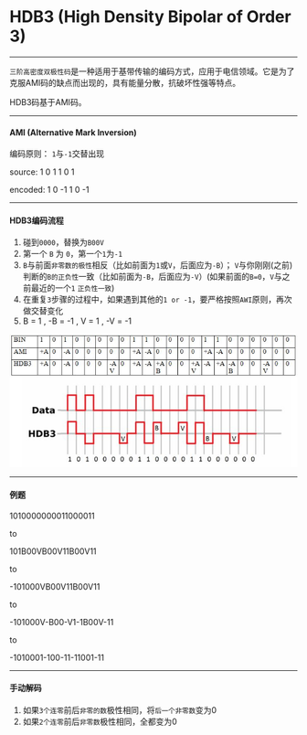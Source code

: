# HDB3 (High Density Bipolar of Order 3)

___

`三阶高密度双极性码`是一种适用于基带传输的编码方式，应用于电信领域。它是为了克服AMI码的缺点而出现的，具有能量分散，抗破坏性强等特点。

HDB3码基于AMI码。
___

#### AMI (Alternative Mark Inversion)

编码原则： `1`与`-1`交替出现

source: 1 0 1 1 0 1

encoded: 1 0 -1 1 0 -1

___

#### HDB3编码流程

1. 碰到`0000`，替换为`B00V`
2. 第一个 `B` 为 `0`，第一个`1`为`-1`
3. `B`与前面`非零数的极性`相反（比如前面为`1`或`V`，后面应为`-B`）； `V`与你刚刚(之前)判断的`B的正负性`一致（比如前面为`-B`，后面应为`-V`）(如果前面的`B=0`，`V`与之前最近的一个`1` `正负性一致`)
4. 在重复`3`步骤的过程中，如果遇到其他的`1 or -1`，要严格按照`AWI`原则，再次做交替变化
5. B = 1 , -B = -1 , V = 1 , -V = -1

![](/assets/HDB3.jpg)

___

#### 例题

1010000000011000011

to

101B00VB00V11B00V11

to

-101000VB00V11B00V11

to

-101000V-B00-V1-1B00V-11

to

-1010001-100-11-11001-11

___

#### 手动解码

1. 如果`3个连零`前后`非零的数`极性相同，将`后一个非零数`变为0
2. 如果`2个连零`前后`非零数`极性相同，全都变为0
